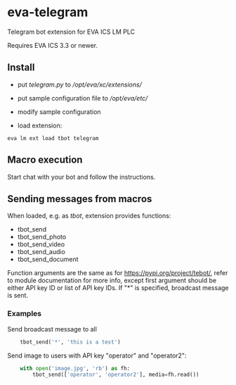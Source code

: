 # eva-telegram

Telegram bot extension for EVA ICS LM PLC

Requires EVA ICS 3.3 or newer.

## Install

* put *telegram.py* to */opt/eva/xc/extensions/*

* put sample configuration file to */opt/eva/etc/*

* modify sample configuration

* load extension:

```shell
eva lm ext load tbot telegram
```

## Macro execution

Start chat with your bot and follow the instructions.

## Sending messages from macros

When loaded, e.g. as *tbot*, extension provides functions:

* tbot_send
* tbot_send_photo
* tbot_send_video
* tbot_send_audio
* tbot_send_document

Function arguments are the same as for https://pypi.org/project/tebot/, refer
to module documentation for more info, except first argument should be either
API key ID or list of API key IDs. If "\*" is specified, broadcast message is
sent.

### Examples

Send broadcast message to all

```python
    tbot_send('*', 'this is a test')
```

Send image to users with API key "operator" and "operator2":

```python
    with open('image.jpg', 'rb') as fh:
        tbot_send(['operator', 'operator2'], media=fh.read())
```
